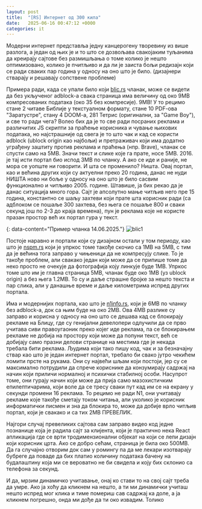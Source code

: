 ```yaml
---
layout: post
title:  "[RS] Интернет од 300 кила"
date:   2025-06-16 00:47:12 +0000
categories: it
---
```


Модерни интернет представља једну канцерогену творевину из више разлога, а један од њих је и то што се дозвољава свакојаким туљанима да креирају сајтове без размишљања о томе колико је нешто оптимизовано, колико је пчитљиво и да ли је заиста бољи редизајн који се ради сваких пар година у односу на оно што је било. (дизајнери стварају и решавају сопствене проблеме)

Примера ради, када се упали било који [blic.rs][blicrs] чланак, може се видети да без укљученог adblock-a свака страница има величину од око 9MB компресованих података (око 35 без компресије). 9MB! У то рецимо стане 2 читаве Библије у текстуалном формату, стане 10 PDF-oва "Заратустре", стану 4 DOOM-a, 281 Тетрис (оригинални, за "Game Boy"), и све то ради чега? Волео бих да је то све ради посраних реклама и различитих JS скрипти за праћење корисника и чување њихових података, но најстрашније од свега је то што чак и кад се користи adblock (ublock origin као најбољи) и претраживач који има додатно уграђену заштиту против реклама и праћења (нпр. Brave), чланак се спусти само на 5MB. Значи текст и слике које га прате, носе 5MB. 2016. је тај исти портал био испод 3MB по чланку. А ако се иде и раније, не мора се уопште ни говорити. И шта се променило? Ништа. Овај портал, као и већина других који су актуелни преко 20 година, данас не нуди НИШТА ново ни боље у односу на оно што је било сасвим функционално и читљиво 2005. године. Штавише, ја бих рекао да је данас ситуација много гора. Сајт је апсолутно мање читљив него пре 15 година, константно се шаљу захтеви који прате шта корисник ради (са адблоком се пошаље 300 захтева, без њега се пошаље 800 и сваки секунд још по 2-3 до краја времена), пун је реклама које не користе празан простор већ их портал гура у текст.

{: data-content="Пример чланка 14.06.2025."}
![blic1](https://raw.githubusercontent.com/burstw0w/blog/refs/heads/main/_assets/images/1.avif)

Постоје наравно и портали који су дизајном остали у том периоду, као што је [nspm.rs][nspmrs] који је упркос томе такође скочио са 1MB на 5MB, с тим да је већина тога заправо у чињеници да не компресују слике. То је такође проблем, али свакако један који може да се припише томе да неко просто не очекује да фотографија коју линкује буде 1MB. Упркос томе што им је главна страница 5MB, чланак буде око 1MB (уз ublock origin) а без њега 1.2MB. То су и даље страшне бројке за нешто текста и пар слика, али у данашње време и даље километрима испред других портала. 

Има и модернијих портала, као што је [n1info.rs][n1], који је 6MB по чланку без adblock-a, док са њим буде на око 2MB. Ова 4MB разлике су заправо и корисна у односу на оно што се дешава кад се блокирају рекламе на Блицу, где су генијални девелопери одлучили да се прво учитава сиви правоугаоник преко којег иде реклама, па се блокирањем рекламе не добија на простору који може да попуни текст, већ се добијају само празни делови странице на местима где је некада требала бити реклама. Људима који тако пишу код, чак и за безначајну ствар као што је један интернет портал, требало би свако јутро чекићем ломити прсте на рукама. Они су највећи шљам који постоји, јер су се максимално потрудили да спрече кориснике да конзумирају садржај на начин који приличи нормалној и психички стабилној особи. Насупрот томе, они гурају начин који може да прија само мазохистичким епилептичарима, који воле да се тресу сваки пут кад им се на екрану у секунди промени 16 реклама. То рецимо не ради N1, они учитавају рекламе које такође сметају током читања, али уколико је корисник информатички писмен и зна да блокира то, може да добије врло читљив портал, који је свакако и са тих 2MB ПРЕВЕЛИК.

Најгори случај превеликих сајтова сам заправо видео код једне познанице која је радила сајт за клијента, који је практично нека React апликација где се врти тродимензионални објекат на који се лепи дизајн који корисник црта. Ако се добро сећам, страница је била око 500MB. Да га случајно отворим док сам у ромингу па да ме лекари изотварају бубреге да поваде да бих платио количину података бачену на будалаштину која ми се вероватно не би свидела и коју бих склонио са телефона за секунд.

И да, мрзим динамичко учитавање, онај ко стави то на свој сајт треба да умре. Ако ја хоћу да кликнем на нешто, а ти ми динамички учиташ нешто испред мог клика и тиме помериш сав садржај ка доле, а ја кликнем погрешно, онда ми дође да ти око извадим. Толико

[blicrs]: https://blic.rs
[nspmrs]: http://nspm.rs
[n1]: https://n1info.rs
